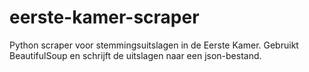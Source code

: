 # eerste-kamer-scraper
Python scraper voor stemmingsuitslagen in de Eerste Kamer. Gebruikt BeautifulSoup en schrijft de uitslagen naar een json-bestand.
